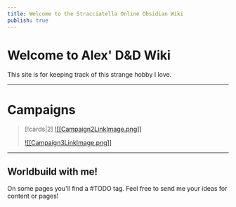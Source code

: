 ```yaml
---
title: Welcome to the Stracciatella Online Obsidian Wiki
publish: true
---
```

# Welcome to Alex' D&D Wiki
This site is for keeping track of this strange hobby I love. 
***
# Campaigns

> [!cards|2]
> [![[Campaign2LinkImage.png]]](<Campaign 2>)
> 
> [![[Campaign3LinkImage.png]]](<Campaign 3>)

***
## Worldbuild with me!
On some pages you'll find a #TODO tag. Feel free to send me your ideas for content or pages!